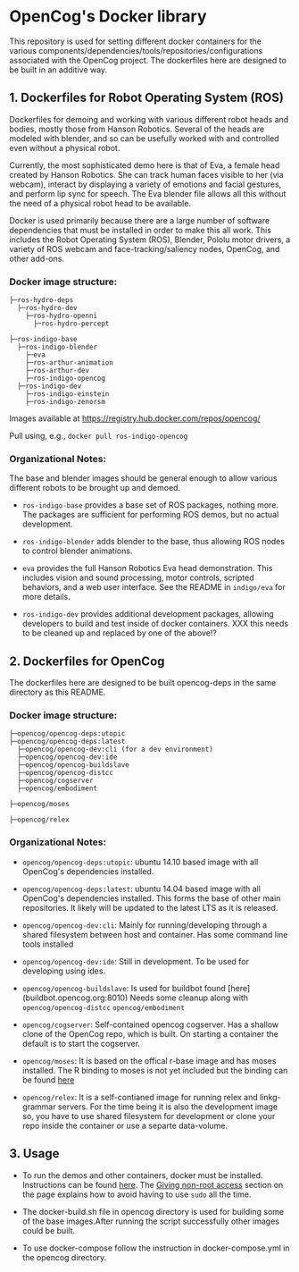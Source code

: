 # OpenCog's Docker library
This repository is used for setting different docker containers for the various
components/dependencies/tools/repositories/configurations associated with the
OpenCog project. The dockerfiles here are designed to be built in an additive way.

## 1. Dockerfiles for Robot Operating System (ROS)
Dockerfiles for demoing and working with various different robot heads
and bodies, mostly those from Hanson Robotics. Several of the heads are
modeled with blender, and so can be usefully worked with and controlled
even without a physical robot.

Currently, the most sophisticated demo here is that of Eva, a female
head created by Hanson Robotics.  She can track human faces visible to
her (via webcam), interact by displaying a variety of emotions and
facial gestures, and perform lip sync for speech.  The Eva blender file
allows all this without the need of a physical robot head to be
available.

Docker is used primarily because there are a large number of software
dependencies that must be installed in order to make this all work.
This includes the Robot Operating System (ROS), Blender, Pololu motor
drivers, a variety of ROS webcam and face-tracking/saliency nodes,
OpenCog, and other add-ons.

### Docker image structure:

    ├─ros-hydro-deps
      ├─ros-hydro-dev
        ├─ros-hydro-openni
          ├─ros-hydro-percept

    ├─ros-indigo-base
      ├─ros-indigo-blender
        ├─eva
        ├─ros-arthur-animation
        ├─ros-arthur-dev
        ├─ros-indigo-opencog
      ├─ros-indigo-dev
        ├─ros-indigo-einstein
        ├─ros-indigo-zenorsm

Images available at https://registry.hub.docker.com/repos/opencog/

Pull using, e.g., `docker pull ros-indigo-opencog`

### Organizational Notes:
The base and blender images should be general enough to allow various
different robots to be brought up and demoed.

* `ros-indigo-base` provides a base set of ROS packages, nothing more.
   The packages are sufficient for performing ROS demos, but no actual
   development.

* `ros-indigo-blender` adds blender to the base, thus allowing ROS nodes
   to control blender animations.

* `eva` provides the full Hanson Robotics Eva head demonstration. This
   includes vision and sound processing, motor controls, scripted
   behaviors, and a web user interface.  See the README in `indigo/eva`
   for more details.

* `ros-indigo-dev` provides additional development packages, allowing
   developers to build and test inside of docker containers. XXX
   this needs to be cleaned up and replaced by one of the above!?


## 2. Dockerfiles for OpenCog
The dockerfiles here are designed to be built opencog-deps in the same directory
as this README.

### Docker image structure:

    ├─opencog/opencog-deps:utopic
    ├─opencog/opencog-deps:latest
      ├─opencog/opencog-dev:cli (for a dev environment)
      ├─opencog/opencog-dev:ide
      ├─opencog/opencog-buildslave
      ├─opencog/opencog-distcc
      ├─opencog/cogserver
      ├─opencog/embodiment

    ├─opencog/moses

    ├─opencog/relex

### Organizational Notes:

* `opencog/opencog-deps:utopic`: ubuntu 14.10 based image with all OpenCog's
   dependencies installed.

* `opencog/opencog-deps:latest`: ubuntu 14.04 based image with all OpenCog's
   dependencies installed. This forms the base of other main repositories. It
   likely will be updated to the latest LTS as it is released.

* `opencog/opencog-dev:cli`: Mainly for running/developing through a shared
   filesystem between host and container. Has some command line tools installed

* `opencog/opencog-dev:ide`: Still in development. To be used for developing using
   ides.

* `opencog/opencog-buildslave`: Is used for buildbot found [here] (buildbot.opencog.org:8010)
   Needs some cleanup along with `opencog/opencog-distcc` `opencog/embodiment`

* `opencog/cogserver`: Self-contained opencog cogserver. Has a shallow clone of
   the OpenCog repo, which is built. On starting a container the default is to 
   start the cogserver.

* `opencog/moses`: It is based on the offical r-base image and has moses installed.
   The R binding to moses is not yet included but the binding can be found [here](https://github.com/mjsduncan/Rmoses)

* `opencog/relex`: It is a self-contianed image for running relex and linkg-grammar
   servers. For the time being it is also the development image so, you have to 
   use shared filesystem for development or clone your repo inside the container
   or use a separte data-volume.


## 3. Usage
* To run the demos and other containers, docker must be installed. Instructions 
  can be found [here](https://docs.docker.com/installation/). The [Giving non-root access](https://docs.docker.com/installation/ubuntulinux/#giving-non-root-access)
  section on the page explains how to avoid having to use `sudo` all the time.

* The docker-build.sh file in opencog directory is used for building some of the
  base images.After running the script successfully other images could be built.
  
* To use docker-compose follow the instruction in docker-compose.yml in the
  opencog directory.

